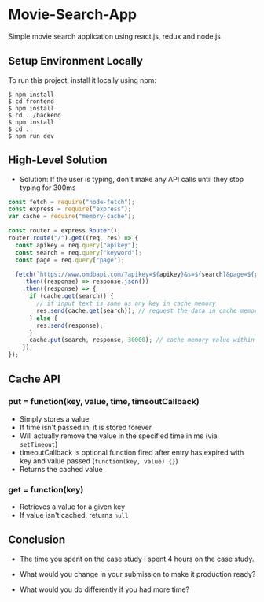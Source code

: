# Movie-Search-App

Simple movie search application using react.js, redux and node.js

## Setup Environment Locally

To run this project, install it locally using npm:

```
$ npm install
$ cd frontend
$ npm install
$ cd ../backend
$ npm install
$ cd ..
$ npm run dev
```

## High-Level Solution

- Solution: If the user is typing, don't make any API calls until they stop typing for 300ms

```javascript
const fetch = require("node-fetch");
const express = require("express");
var cache = require("memory-cache");

const router = express.Router();
router.route("/").get((req, res) => {
  const apikey = req.query["apikey"];
  const search = req.query["keyword"];
  const page = req.query["page"];

  fetch(`https://www.omdbapi.com/?apikey=${apikey}&s=${search}&page=${page}`)
    .then((response) => response.json())
    .then((response) => {
      if (cache.get(search)) {
        // if input text is same as any key in cache memory
        res.send(cache.get(search)); // request the data in cache memory
      } else {
        res.send(response);
      }
      cache.put(search, response, 30000); // cache memory value within 30s is saved
    });
});
```

## Cache API

### put = function(key, value, time, timeoutCallback)

- Simply stores a value
- If time isn't passed in, it is stored forever
- Will actually remove the value in the specified time in ms (via `setTimeout`)
- timeoutCallback is optional function fired after entry has expired with key and value passed (`function(key, value) {}`)
- Returns the cached value

### get = function(key)

- Retrieves a value for a given key
- If value isn't cached, returns `null`

## Conclusion

- The time you spent on the case study
  I spent 4 hours on the case study.
- What would you change in your submission to make it production ready?

- What would you do differently if you had more time?
